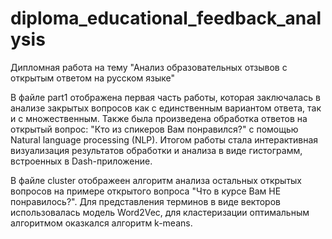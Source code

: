 # diploma_educational_feedback_analysis
Дипломная работа на тему "Анализ образовательных отзывов с открытым ответом на русском языке"

В файле part1 отображена первая часть работы, которая заключалась в анализе закрытых вопросов как с единственным вариантом ответа, так и с множественным. Также была произведена обработка ответов на открытый вопрос: "Кто из спикеров Вам понравился?" с помощью Natural language processing (NLP). Итогом работы стала интерактивная визуализация результатов обработки и анализа в виде гистограмм, встроенных в Dash-приложение.

В файле cluster отображеен алгоритм анализа остальных открытых вопросов на примере открытого вопроса "Что в курсе Вам НЕ понравилось?". Для представления терминов в виде векторов использовалась модель Word2Vec, для кластеризации оптимальным алгоритмом оказкался алгоритм k-means.
